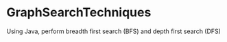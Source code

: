 GraphSearchTechniques
=====================

Using Java, perform breadth first search (BFS) and depth first search (DFS)
